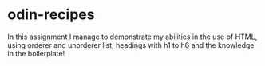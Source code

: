 # odin-recipes
In this assignment I manage to demonstrate my abilities in the use of HTML, using orderer and unorderer list, headings with h1 to h6 and the knowledge in the boilerplate! 